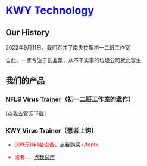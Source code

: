 # <font color="blue">KWY Technology</font>

## Our History

2022年9月11日，我们吞并了南夫拉斯初一二班工作室

自此，一家专注于割韭菜，从不干实事的垃圾公司就此诞生

## 我们的产品

### NFLS Virus Trainer（初一二班工作室的遗作）

[[点我去官网下载](https://nanflas202202.github.io/ClassicVT.md)]

### KWY Virus Trainer（愿者上钩）

* <font color="red">999元1年1台设备，[点我购买]("https://huang2.cn/old/images/RickRoll.mp4")</font>

* 或者……[点我试用](https://nanflas202202.github.io/KWYVirusTrainer.md)

  